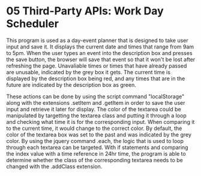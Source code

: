 # 05 Third-Party APIs: Work Day Scheduler

This program is used as a day-event planner that is designed to take user input and save it. It displays the current date and times that range from 9am to 5pm. When the user types an event into the description box and presses the save button, the browser will save that event so that it won't be lost after refreshing the page. Unavaliable times or times that have already passed are unusable, indicated by the grey box it gets. The current time is displayed by the description box being red, and any times that are in the future are indicated by the description box as green.

These actions can be done by using the script command "localStorage" along with the extensions .setItem and .getItem in order to save the user input and retrieve it later for display. The color of the textarea could be manipulated by targetting the textarea class and putting it through a loop and checking what time it is for the corresponding input. When comparing it to the current time, it would change to the correct color. By default, the color of the textarea box was set to the past and was indicated by the grey color. By using the jquery command .each, the logic that is used to loop through each textarea can be targeted. With if statements and comparing the index value with a time reference in 24hr time, the program is able to determine whether the class of the corresponding textarea needs to be changed with the .addClass extension.